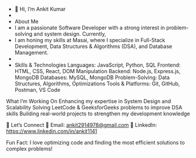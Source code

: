 - 👋 Hi, I’m Ankit Kumar
- 
- About Me
- I am a passionate Software Developer with a strong interest in problem-solving and system design. Currently,
-  I am honing my skills at Masai, where I specialize in Full-Stack Development, Data Structures & Algorithms (DSA), and Database Management.
-  
-  Skills & Technologies
Languages: JavaScript, Python, SQL
Frontend: HTML, CSS, React, DOM Manipulation
Backend: Node.js, Express.js, MongoDB
Databases: MySQL, MongoDB
Problem-Solving: Data Structures, Algorithms, Optimizations
Tools & Platforms: Git, GitHub, Postman, VS Code

 What I’m Working On
 Enhancing my expertise in System Design and Scalability
Solving LeetCode & GeeksforGeeks problems to improve DSA skills
Building real-world projects to strengthen my development knowledge

🤝  Let’s Connect
📧 Email: ankit2914978@gmail.com
💼 LinkedIn: https://www.linkedin.com/in/ankit1141

Fun Fact: I love optimizing code and finding the most efficient solutions to complex problems!
